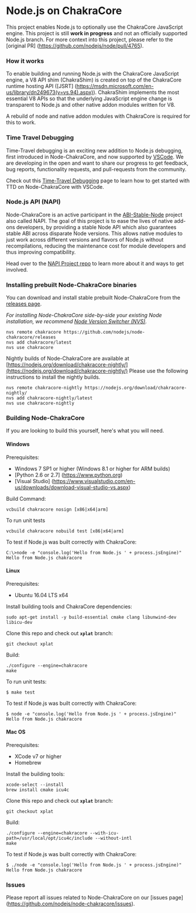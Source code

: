 Node.js on ChakraCore
=====================

This project enables Node.js to optionally use the ChakraCore JavaScript
engine. This project is still **work in progress** and not an officially
supported Node.js branch. For more context into this project, please refer to the 
[original PR] (https://github.com/nodejs/node/pull/4765).

### How it works

To enable building and running Node.js with the ChakraCore JavaScript engine, a
V8 API shim (ChakraShim) is created on top of the ChakraCore runtime hosting API
([JSRT] (https://msdn.microsoft.com/en-us/library/dn249673(v=vs.94).aspx)).
ChakraShim implements the most essential V8 APIs so that the underlying
JavaScript engine change is transparent to Node.js and other native addon
modules written for V8.

A rebuild of node and native addon modules with ChakraCore is required for this
to work.

### Time Travel Debugging 
Time-Travel debugging is an exciting new addition to Node.js debugging, first introduced in Node-ChakraCore, and now supported by [VSCode](https://github.com/microsoft/vscode/). We are developing in the open and want to share our progress to get feedback, bug reports, functionality requests, and pull-requests from the community. 

Check out this [Time-Travel Debugging](https://github.com/nodejs/node-chakracore/blob/xplat/TTD-README.md) page to learn how to get started with TTD on Node-ChakraCore with VSCode.

### Node.js API (NAPI)
Node-ChakraCore is an active participant in the [ABI-Stable-Node](https://github.com/nodejs/abi-stable-node) project also called NAPI. The goal of this project is to ease the lives of native add-ons developers, by providing a stable Node API which also guarantees stable ABI across disparate Node versions. This allows native modules to just work across different versions and flavors of Node.js without recompilations, reducing the maintenance cost for module developers and thus improving compatibility.

Head over to the [NAPI Project repo](https://github.com/nodejs/abi-stable-node) to learn more about it and ways to get involved. 

### Installing prebuilt Node-ChakraCore binaries

You can download and install stable prebuilt Node-ChakraCore from the [releases page](https://github.com/nodejs/node-chakracore/releases).

_For installing Node-ChakraCore side-by-side your existing Node installation, we recommend [Node Version Switcher (NVS)](https://github.com/jasongin/nvs)._

```
nvs remote chakracore https://github.com/nodejs/node-chakracore/releases 
nvs add chakracore/latest
nvs use chakracore
```

Nightly builds of Node-ChakraCore are available at [https://nodejs.org/download/chakracore-nightly/](https://nodejs.org/download/chakracore-nightly/) 
Please use the following instructions to install the nightly builds. 

```
nvs remote chakracore-nightly https://nodejs.org/download/chakracore-nightly/
nvs add chakracore-nightly/latest
nvs use chakracore-nightly
```

### Building Node-ChakraCore

If you are looking to build this yourself, here's what you will need.

#### Windows

Prerequisites:
* Windows 7 SP1 or higher (Windows 8.1 or higher for ARM builds)
* [Python 2.6 or 2.7] (https://www.python.org)
* [Visual Studio]
  (https://www.visualstudio.com/en-us/downloads/download-visual-studio-vs.aspx)

Build Command:
```batch
vcbuild chakracore nosign [x86|x64|arm]
```

To run unit tests

```batch
vcbuild chakracore nobuild test [x86|x64|arm]
```

To test if Node.js was built correctly with ChakraCore:

```batch
C:\>node -e "console.log('Hello from Node.js ' + process.jsEngine)"
Hello from Node.js chakracore
```

#### Linux

Prerequisites:
* Ubuntu 16.04 LTS x64

Install building tools and ChakraCore dependencies:

```
sudo apt-get install -y build-essential cmake clang libunwind-dev libicu-dev
```

Clone this repo and check out **`xplat`** branch:

```
git checkout xplat
```

Build:

```
./configure --engine=chakracore
make
```

To run unit tests:

```
$ make test
```

To test if Node.js was built correctly with ChakraCore:

```
$ node -e "console.log('Hello from Node.js ' + process.jsEngine)"
Hello from Node.js chakracore
```

#### Mac OS

Prerequisites:
* XCode v7 or higher
* Homebrew

Install the building tools:

```
xcode-select --install
brew install cmake icu4c
```

Clone this repo and check out **`xplat`** branch:

```
git checkout xplat
```

Build:

```
./configure --engine=chakracore --with-icu-path=/usr/local/opt/icu4c/include --without-intl
make
```

To test if Node.js was built correctly with ChakraCore:

```
$ ./node -e "console.log('Hello from Node.js ' + process.jsEngine)"
Hello from Node.js chakracore
```

### Issues

Please report all issues related to Node-ChakraCore on our
[issues page] (https://github.com/nodejs/node-chakracore/issues).


